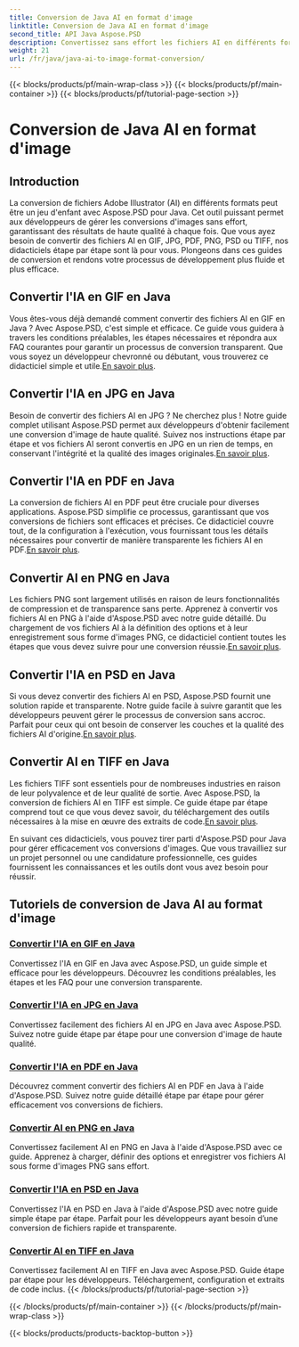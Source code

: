 ```yaml
---
title: Conversion de Java AI en format d'image
linktitle: Conversion de Java AI en format d'image
second_title: API Java Aspose.PSD
description: Convertissez sans effort les fichiers AI en différents formats en Java à l'aide d'Aspose.PSD. Suivez nos guides complets pour des conversions d’images transparentes et de haute qualité.
weight: 21
url: /fr/java/java-ai-to-image-format-conversion/
---
```


{{< blocks/products/pf/main-wrap-class >}}
{{< blocks/products/pf/main-container >}}
{{< blocks/products/pf/tutorial-page-section >}}

# Conversion de Java AI en format d'image


## Introduction

La conversion de fichiers Adobe Illustrator (AI) en différents formats peut être un jeu d'enfant avec Aspose.PSD pour Java. Cet outil puissant permet aux développeurs de gérer les conversions d'images sans effort, garantissant des résultats de haute qualité à chaque fois. Que vous ayez besoin de convertir des fichiers AI en GIF, JPG, PDF, PNG, PSD ou TIFF, nos didacticiels étape par étape sont là pour vous. Plongeons dans ces guides de conversion et rendons votre processus de développement plus fluide et plus efficace.

## Convertir l'IA en GIF en Java
 Vous êtes-vous déjà demandé comment convertir des fichiers AI en GIF en Java ? Avec Aspose.PSD, c'est simple et efficace. Ce guide vous guidera à travers les conditions préalables, les étapes nécessaires et répondra aux FAQ courantes pour garantir un processus de conversion transparent. Que vous soyez un développeur chevronné ou débutant, vous trouverez ce didacticiel simple et utile.[En savoir plus](./convert-ai-to-gif/).

## Convertir l'IA en JPG en Java
Besoin de convertir des fichiers AI en JPG ? Ne cherchez plus ! Notre guide complet utilisant Aspose.PSD permet aux développeurs d'obtenir facilement une conversion d'image de haute qualité. Suivez nos instructions étape par étape et vos fichiers AI seront convertis en JPG en un rien de temps, en conservant l'intégrité et la qualité des images originales.[En savoir plus](./convert-ai-to-jpg/).

## Convertir l'IA en PDF en Java
 La conversion de fichiers AI en PDF peut être cruciale pour diverses applications. Aspose.PSD simplifie ce processus, garantissant que vos conversions de fichiers sont efficaces et précises. Ce didacticiel couvre tout, de la configuration à l'exécution, vous fournissant tous les détails nécessaires pour convertir de manière transparente les fichiers AI en PDF.[En savoir plus](./convert-ai-to-pdf/).

## Convertir AI en PNG en Java
Les fichiers PNG sont largement utilisés en raison de leurs fonctionnalités de compression et de transparence sans perte. Apprenez à convertir vos fichiers AI en PNG à l'aide d'Aspose.PSD avec notre guide détaillé. Du chargement de vos fichiers AI à la définition des options et à leur enregistrement sous forme d'images PNG, ce didacticiel contient toutes les étapes que vous devez suivre pour une conversion réussie.[En savoir plus](./convert-ai-to-png/).

## Convertir l'IA en PSD en Java
 Si vous devez convertir des fichiers AI en PSD, Aspose.PSD fournit une solution rapide et transparente. Notre guide facile à suivre garantit que les développeurs peuvent gérer le processus de conversion sans accroc. Parfait pour ceux qui ont besoin de conserver les couches et la qualité des fichiers AI d'origine.[En savoir plus](./convert-ai-to-psd/).

## Convertir AI en TIFF en Java
 Les fichiers TIFF sont essentiels pour de nombreuses industries en raison de leur polyvalence et de leur qualité de sortie. Avec Aspose.PSD, la conversion de fichiers AI en TIFF est simple. Ce guide étape par étape comprend tout ce que vous devez savoir, du téléchargement des outils nécessaires à la mise en œuvre des extraits de code.[En savoir plus](./convert-ai-to-tiff/).

En suivant ces didacticiels, vous pouvez tirer parti d'Aspose.PSD pour Java pour gérer efficacement vos conversions d'images. Que vous travailliez sur un projet personnel ou une candidature professionnelle, ces guides fournissent les connaissances et les outils dont vous avez besoin pour réussir.

## Tutoriels de conversion de Java AI au format d'image
### [Convertir l'IA en GIF en Java](./convert-ai-to-gif/)
Convertissez l'IA en GIF en Java avec Aspose.PSD, un guide simple et efficace pour les développeurs. Découvrez les conditions préalables, les étapes et les FAQ pour une conversion transparente.
### [Convertir l'IA en JPG en Java](./convert-ai-to-jpg/)
Convertissez facilement des fichiers AI en JPG en Java avec Aspose.PSD. Suivez notre guide étape par étape pour une conversion d'image de haute qualité.
### [Convertir l'IA en PDF en Java](./convert-ai-to-pdf/)
Découvrez comment convertir des fichiers AI en PDF en Java à l'aide d'Aspose.PSD. Suivez notre guide détaillé étape par étape pour gérer efficacement vos conversions de fichiers.
### [Convertir AI en PNG en Java](./convert-ai-to-png/)
Convertissez facilement AI en PNG en Java à l'aide d'Aspose.PSD avec ce guide. Apprenez à charger, définir des options et enregistrer vos fichiers AI sous forme d'images PNG sans effort.
### [Convertir l'IA en PSD en Java](./convert-ai-to-psd/)
Convertissez l'IA en PSD en Java à l'aide d'Aspose.PSD avec notre guide simple étape par étape. Parfait pour les développeurs ayant besoin d’une conversion de fichiers rapide et transparente.
### [Convertir AI en TIFF en Java](./convert-ai-to-tiff/)
Convertissez facilement AI en TIFF en Java avec Aspose.PSD. Guide étape par étape pour les développeurs. Téléchargement, configuration et extraits de code inclus.
{{< /blocks/products/pf/tutorial-page-section >}}

{{< /blocks/products/pf/main-container >}}
{{< /blocks/products/pf/main-wrap-class >}}

{{< blocks/products/products-backtop-button >}}
